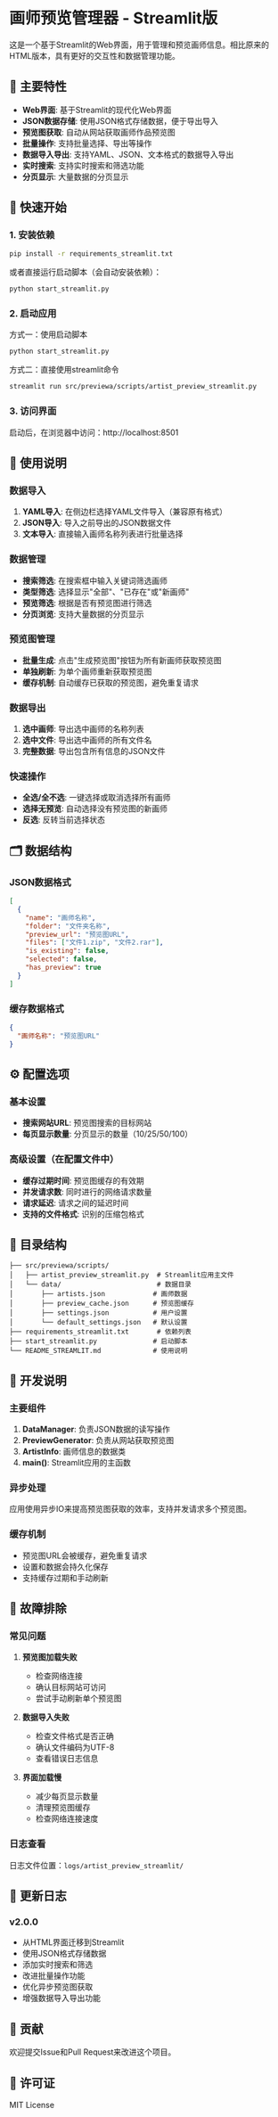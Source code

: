 # 画师预览管理器 - Streamlit版

这是一个基于Streamlit的Web界面，用于管理和预览画师信息。相比原来的HTML版本，具有更好的交互性和数据管理功能。

## 🌟 主要特性

- **Web界面**: 基于Streamlit的现代化Web界面
- **JSON数据存储**: 使用JSON格式存储数据，便于导出导入
- **预览图获取**: 自动从网站获取画师作品预览图
- **批量操作**: 支持批量选择、导出等操作
- **数据导入导出**: 支持YAML、JSON、文本格式的数据导入导出
- **实时搜索**: 支持实时搜索和筛选功能
- **分页显示**: 大量数据的分页显示

## 🚀 快速开始

### 1. 安装依赖

```bash
pip install -r requirements_streamlit.txt
```

或者直接运行启动脚本（会自动安装依赖）：

```bash
python start_streamlit.py
```

### 2. 启动应用

方式一：使用启动脚本
```bash
python start_streamlit.py
```

方式二：直接使用streamlit命令
```bash
streamlit run src/previewa/scripts/artist_preview_streamlit.py
```

### 3. 访问界面

启动后，在浏览器中访问：http://localhost:8501

## 📖 使用说明

### 数据导入

1. **YAML导入**: 在侧边栏选择YAML文件导入（兼容原有格式）
2. **JSON导入**: 导入之前导出的JSON数据文件
3. **文本导入**: 直接输入画师名称列表进行批量选择

### 数据管理

- **搜索筛选**: 在搜索框中输入关键词筛选画师
- **类型筛选**: 选择显示"全部"、"已存在"或"新画师"
- **预览筛选**: 根据是否有预览图进行筛选
- **分页浏览**: 支持大量数据的分页显示

### 预览图管理

- **批量生成**: 点击"生成预览图"按钮为所有新画师获取预览图
- **单独刷新**: 为单个画师重新获取预览图
- **缓存机制**: 自动缓存已获取的预览图，避免重复请求

### 数据导出

1. **选中画师**: 导出选中画师的名称列表
2. **选中文件**: 导出选中画师的所有文件名
3. **完整数据**: 导出包含所有信息的JSON文件

### 快速操作

- **全选/全不选**: 一键选择或取消选择所有画师
- **选择无预览**: 自动选择没有预览图的新画师
- **反选**: 反转当前选择状态

## 🗂️ 数据结构

### JSON数据格式

```json
[
  {
    "name": "画师名称",
    "folder": "文件夹名称",
    "preview_url": "预览图URL",
    "files": ["文件1.zip", "文件2.rar"],
    "is_existing": false,
    "selected": false,
    "has_preview": true
  }
]
```

### 缓存数据格式

```json
{
  "画师名称": "预览图URL"
}
```

## ⚙️ 配置选项

### 基本设置

- **搜索网站URL**: 预览图搜索的目标网站
- **每页显示数量**: 分页显示的数量（10/25/50/100）

### 高级设置（在配置文件中）

- **缓存过期时间**: 预览图缓存的有效期
- **并发请求数**: 同时进行的网络请求数量
- **请求延迟**: 请求之间的延迟时间
- **支持的文件格式**: 识别的压缩包格式

## 📁 目录结构

```
├── src/previewa/scripts/
│   ├── artist_preview_streamlit.py  # Streamlit应用主文件
│   └── data/                        # 数据目录
│       ├── artists.json            # 画师数据
│       ├── preview_cache.json      # 预览图缓存
│       ├── settings.json           # 用户设置
│       └── default_settings.json   # 默认设置
├── requirements_streamlit.txt       # 依赖列表
├── start_streamlit.py              # 启动脚本
└── README_STREAMLIT.md             # 使用说明
```

## 🔧 开发说明

### 主要组件

1. **DataManager**: 负责JSON数据的读写操作
2. **PreviewGenerator**: 负责从网站获取预览图
3. **ArtistInfo**: 画师信息的数据类
4. **main()**: Streamlit应用的主函数

### 异步处理

应用使用异步IO来提高预览图获取的效率，支持并发请求多个预览图。

### 缓存机制

- 预览图URL会被缓存，避免重复请求
- 设置和数据会持久化保存
- 支持缓存过期和手动刷新

## 🐛 故障排除

### 常见问题

1. **预览图加载失败**
   - 检查网络连接
   - 确认目标网站可访问
   - 尝试手动刷新单个预览图

2. **数据导入失败**
   - 检查文件格式是否正确
   - 确认文件编码为UTF-8
   - 查看错误日志信息

3. **界面加载慢**
   - 减少每页显示数量
   - 清理预览图缓存
   - 检查网络连接速度

### 日志查看

日志文件位置：`logs/artist_preview_streamlit/`

## 📝 更新日志

### v2.0.0
- 从HTML界面迁移到Streamlit
- 使用JSON格式存储数据
- 添加实时搜索和筛选
- 改进批量操作功能
- 优化异步预览图获取
- 增强数据导入导出功能

## 🤝 贡献

欢迎提交Issue和Pull Request来改进这个项目。

## 📄 许可证

MIT License
